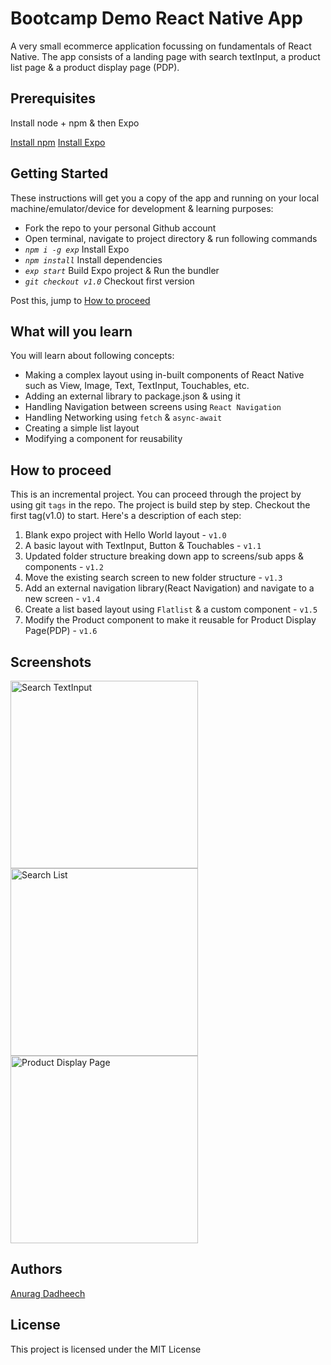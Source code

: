 # Bootcamp Demo React Native App

A very small ecommerce application focussing on fundamentals of React Native. The app consists of a landing page with search textInput, a product list page & a product display page (PDP). 

## Prerequisites

Install node + npm & then Expo

[Install npm](https://www.npmjs.com/get-npm)
[Install Expo](https://docs.expo.io/versions/latest/)

## Getting Started

These instructions will get you a copy of the app and running on your local machine/emulator/device for development & learning purposes:

- Fork the repo to your personal Github account
- Open terminal, navigate to project directory & run following commands
- *`npm i -g exp`* Install Expo
- *`npm install`* Install dependencies
- *`exp start`* Build Expo project & Run the bundler
- *`git checkout v1.0`* Checkout first version

Post this, jump to [How to proceed](#how-to-proceed)


## What will you learn
You will learn about following concepts:

- Making a complex layout using in-built components of React Native such as View, Image, Text, TextInput, Touchables, etc.
- Adding an external library to package.json & using it
- Handling Navigation between screens using `React Navigation`
- Handling Networking using `fetch` & `async-await`
- Creating a simple list layout
- Modifying a component for reusability

## How to proceed
This is an incremental project. You can proceed through the project by using git `tags` in the repo. The project is build step by step. Checkout the first tag(v1.0) to start. Here's a description of each step:

1. Blank expo project with Hello World layout - `v1.0`
2. A basic layout with TextInput, Button & Touchables - `v1.1`
3. Updated folder structure breaking down app to screens/sub apps & components - `v1.2`
4. Move the existing search screen to new folder structure - `v1.3`
5. Add an external navigation library(React Navigation) and navigate to a new screen - `v1.4`
6. Create a list based layout using `Flatlist` & a custom component - `v1.5`
7. Modify the Product component to make it reusable for Product Display Page(PDP) - `v1.6`


## Screenshots
<img src="https://assets.myntassets.com/assets/images/retaillabs/2018/7/17/9545c760-302f-4f23-aaa0-2cdc434002981531772871909-input.png" alt="Search TextInput" width="300px" height="" />
<img src="https://assets.myntassets.com/assets/images/retaillabs/2018/7/17/c225e9d9-7583-484e-9f3f-872d886a85621531772871895-pdp.png" alt="Search List" width="300px" height="" />
<img src="https://assets.myntassets.com/assets/images/retaillabs/2018/7/17/231cf070-6a7d-479d-a928-849f0e92929e1531772871883-search.png" alt="Product Display Page" width="300px" height="" />


## Authors

[Anurag Dadheech](https://github.com/anuragdadheech)

## License

This project is licensed under the MIT License

